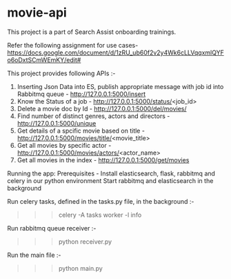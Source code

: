 # movie-api
This project is a part of Search Assist onboarding trainings.

Refer the following assignment for use cases- 
https://docs.google.com/document/d/1zRU_ub60f2v2y4Wk6cLLVqqxmlQYFo6oDxtSCmWEmKY/edit#

This project provides following APIs :-
1. Inserting Json Data into ES, publish appropriate message with job id into Rabbitmq queue - http://127.0.0.1:5000/insert
2. Know the Status of a job  - http://127.0.0.1:5000/status/<job_id>
3. Delete a movie doc by Id - http://127.0.0.1:5000/del/movies/<id>
4. Find number of distinct genres, actors and directors - http://127.0.0.1:5000/unique
5. Get details of a spcific movie based on title - http://127.0.0.1:5000/movies/title/<movie_title>
6. Get all movies by specific actor - http://127.0.0.1:5000/movies/actors/<actor_name>
7. Get all movies in the index - http://127.0.0.1:5000/get/movies

Running the app:
Prerequisites - Install elasticsearch, flask, rabbitmq and celery in our python environment
Start rabbitmq and elasticsearch in the background

Run celery tasks, defined in the tasks.py file, in the background :-
>>> celery -A tasks worker -l info

Run rabbitmq queue receiver :-
>>> python receiver.py

Run the main file :-
>>> python main.py
